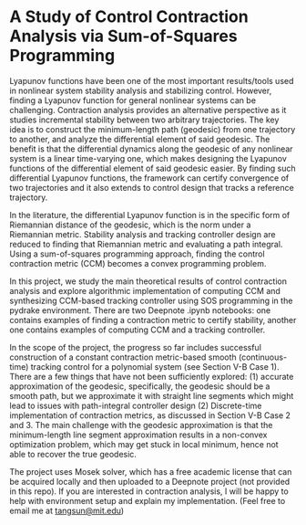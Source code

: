# A Study of Control Contraction Analysis via Sum-of-Squares Programming

Lyapunov functions have been one of the most important results/tools used in nonlinear system stability analysis and stabilizing control. However, finding a Lyapunov function for general nonlinear systems can be challenging. Contraction analysis provides an alternative perspective as it studies incremental stability between two arbitrary trajectories. The key idea is to construct the minimum-length path (geodesic) from one trajectory to another, and analyze the differential element of said geodesic. The benefit is that the differential dynamics along the geodesic of any nonlinear system is a linear time-varying one, which makes designing the Lyapunov functions of the differential element of said geodesic easier. By finding such differential Lyapunov functions, the framework can certify convergence of two trajectories and it also extends to control design that tracks a reference trajectory.

In the literature, the differential Lyapunov function is in the specific form of Riemannian distance of the geodesic, which is the norm under a Riemannian metric. Stability analysis and tracking controller design are reduced to finding that Riemannian metric and evaluating a path integral. Using a sum-of-squares programming approach, finding the control contraction metric (CCM) becomes a convex programming problem.

In this project, we study the main theoretical results of control contraction analysis and explore algorithmic implementation of computing CCM and synthesizing CCM-based tracking controller using SOS programming in the pydrake environment. There are two Deepnote .ipynb notebooks: one contains examples of finding a contraction metric to certify stability, another one contains examples of computing CCM and a tracking controller.

In the scope of the project, the progress so far includes successful construction of a constant contraction metric-based smooth (continuous-time) tracking control for a polynomial system (see Section V-B Case 1). There are a few things that have not been sufficiently explored: (1) accurate approximation of the geodesic, specifically, the geodesic should be a smooth path, but we approximate it with straight line segments which might lead to issues with path-integral controller design (2) Discrete-time implementation of contraction metrics, as discussed in Section V-B Case 2 and 3. The main challenge with the geodesic approximation is that the minimum-length line segment approximation results in a non-convex optimization problem, which may get stuck in local minimum, hence not able to recover the true geodesic.

The project uses Mosek solver, which has a free academic license that can be acquired locally and then uploaded to a Deepnote project (not provided in this repo). If you are interested in contraction analysis, I will be happy to help with environment setup and explain my implementation. (Feel free to email me at tangsun@mit.edu)
